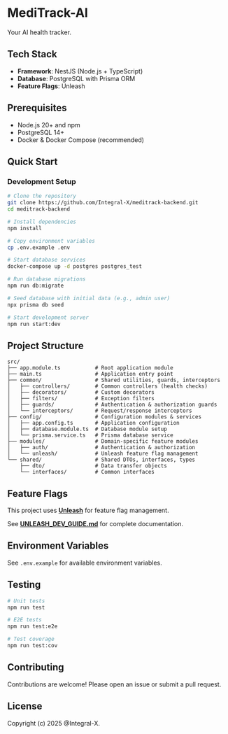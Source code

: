 # MediTrack-AI

Your AI health tracker.

## Tech Stack

- **Framework**: NestJS (Node.js + TypeScript)
- **Database**: PostgreSQL with Prisma ORM
- **Feature Flags**: Unleash

## Prerequisites

- Node.js 20+ and npm
- PostgreSQL 14+
- Docker & Docker Compose (recommended)

## Quick Start

### Development Setup

```bash
# Clone the repository
git clone https://github.com/Integral-X/meditrack-backend.git
cd meditrack-backend

# Install dependencies
npm install

# Copy environment variables
cp .env.example .env

# Start database services
docker-compose up -d postgres postgres_test

# Run database migrations
npm run db:migrate

# Seed database with initial data (e.g., admin user)
npx prisma db seed

# Start development server
npm run start:dev
```

## Project Structure

```
src/
├── app.module.ts           # Root application module
├── main.ts                 # Application entry point
├── common/                 # Shared utilities, guards, interceptors
│   ├── controllers/        # Common controllers (health checks)
│   ├── decorators/         # Custom decorators
│   ├── filters/            # Exception filters
│   ├── guards/             # Authentication & authorization guards
│   └── interceptors/       # Request/response interceptors
├── config/                 # Configuration modules & services
│   ├── app.config.ts       # Application configuration
│   ├── database.module.ts  # Database module setup
│   └── prisma.service.ts   # Prisma database service
├── modules/                # Domain-specific feature modules
│   ├── auth/               # Authentication & authorization
│   └── unleash/            # Unleash feature flag management
└── shared/                 # Shared DTOs, interfaces, types
    ├── dto/                # Data transfer objects
    └── interfaces/         # Common interfaces
```

## Feature Flags

This project uses **[Unleash](https://unleash.mahiuddinalkamal.com)** for feature flag management.

See **[UNLEASH_DEV_GUIDE.md](./UNLEASH_DEV_GUIDE.md)** for complete documentation.

## Environment Variables

See `.env.example` for available environment variables.

## Testing

```bash
# Unit tests
npm run test

# E2E tests
npm run test:e2e

# Test coverage
npm run test:cov
```

## Contributing

Contributions are welcome! Please open an issue or submit a pull request.

## License

Copyright (c) 2025 @Integral-X.
